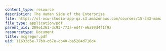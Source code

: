 ```yaml
---
content_type: resource
description: The Human Side of the Enterprise
file: https://ol-ocw-studio-app-qa.s3.amazonaws.com/courses/15-343-managing-transformations-in-work-organizations-and-society-spring-2002/11633d5e77b0c67ecb40ba5204d716d4_mcgregor.pdf
file_type: application/pdf
parent_uid: 289e1361-dc93-773a-ed47-e6a99d4f1f9a
resourcetype: Document
title: mcgregor.pdf
uid: 11633d5e-77b0-c67e-cb40-ba5204d716d4
---
```

